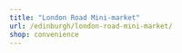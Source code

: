 ```yaml
---
title: "London Road Mini-market"
url: /edinburgh/london-road-mini-market/
shop: convenience
---
```

